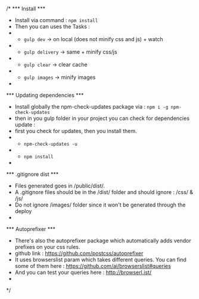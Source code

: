 /*
*** Install ***
* Install via command : `npm install`
* Then you can uses the Tasks :
* - `gulp dev` -> on local (does not minify css and js) + watch
* - `gulp delivery` -> same + minify css/js
* - `gulp clear` -> clear cache
* - `gulp images` -> minify images
* 
*** Updating dependencies ***
* Install globally the npm-check-updates package via : `npm i -g npm-check-updates`
* then in you gulp folder in your project you can check for dependencies update :
* first you check for updates, then you install them.
* - `npm-check-updates -u`
* - `npm install`
*
*** .gitignore dist ***
* Files generated goes in /public/dist/.
* A .gitignore files should be in the /dist/ folder and should ignore : /css/ & /js/
* Do not ignore /images/ folder since it won't be generated through the deploy
*
*** Autoprefixer ***
* There's also the autoprefixer package which automatically adds vendor prefixes on your css rules.
* github link : https://github.com/postcss/autoprefixer
* It uses browserslist param which takes different queries. You can find some of them here : https://github.com/ai/browserslist#queries
* And you can test your queries here : http://browserl.ist/
* 
*/